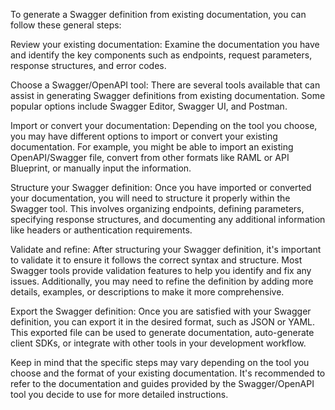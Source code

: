 
To generate a Swagger definition from existing documentation, you can follow these general steps:

Review your existing documentation: Examine the documentation you have and identify the key components such as endpoints, request parameters, response structures, and error codes.

Choose a Swagger/OpenAPI tool: There are several tools available that can assist in generating Swagger definitions from existing documentation. Some popular options include Swagger Editor, Swagger UI, and Postman.

Import or convert your documentation: Depending on the tool you choose, you may have different options to import or convert your existing documentation. For example, you might be able to import an existing OpenAPI/Swagger file, convert from other formats like RAML or API Blueprint, or manually input the information.

Structure your Swagger definition: Once you have imported or converted your documentation, you will need to structure it properly within the Swagger tool. This involves organizing endpoints, defining parameters, specifying response structures, and documenting any additional information like headers or authentication requirements.

Validate and refine: After structuring your Swagger definition, it's important to validate it to ensure it follows the correct syntax and structure. Most Swagger tools provide validation features to help you identify and fix any issues. Additionally, you may need to refine the definition by adding more details, examples, or descriptions to make it more comprehensive.

Export the Swagger definition: Once you are satisfied with your Swagger definition, you can export it in the desired format, such as JSON or YAML. This exported file can be used to generate documentation, auto-generate client SDKs, or integrate with other tools in your development workflow.

Keep in mind that the specific steps may vary depending on the tool you choose and the format of your existing documentation. It's recommended to refer to the documentation and guides provided by the Swagger/OpenAPI tool you decide to use for more detailed instructions.
